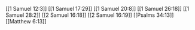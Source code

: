 [[1 Samuel 12:3]]
[[1 Samuel 17:29]]
[[1 Samuel 20:8]]
[[1 Samuel 26:18]]
[[1 Samuel 28:2]]
[[2 Samuel 16:18]]
[[2 Samuel 16:19]]
[[Psalms 34:13]]
[[Matthew 6:13]]
